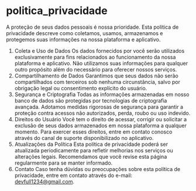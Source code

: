 # politica_privacidade

A proteção de seus dados pessoais é nossa prioridade. Esta política de privacidade descreve como coletamos, usamos, armazenamos e protegemos suas informações na nossa plataforma e aplicativo.

1. Coleta e Uso de Dados
Os dados fornecidos por você serão utilizados exclusivamente para fins relacionados ao funcionamento da nossa plataforma e aplicativo.
Não utilizamos suas informações para qualquer outro propósito além do necessário para oferecer nossos serviços.
2. Compartilhamento de Dados
Garantimos que seus dados não serão compartilhados com terceiros sob nenhuma circunstância, salvo por obrigação legal ou consentimento explícito do usuário.
3. Segurança e Criptografia
Todas as informações armazenadas em nosso banco de dados são protegidas por tecnologias de criptografia avançada.
Adotamos medidas rigorosas de segurança para garantir a proteção contra acessos não autorizados, perda, roubo ou uso indevido.
4. Direitos do Usuário
Você tem o direito de acessar, corrigir ou solicitar a exclusão de seus dados armazenados em nossa plataforma a qualquer momento.
Para exercer esses direitos, entre em contato conosco através do canal de suporte disponibilizado no aplicativo.
5. Atualizações da Política
Esta política de privacidade poderá ser atualizada periodicamente para refletir melhorias nos serviços ou alterações legais. Recomendamos que você revise esta página regularmente para se manter informado.
6. Contato
Caso tenha dúvidas ou preocupações sobre esta política de privacidade, entre em contato através do e-mail: devfull1234@gmail.com.
